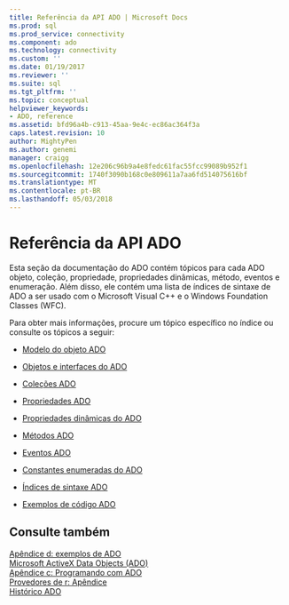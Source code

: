 ```yaml
---
title: Referência da API ADO | Microsoft Docs
ms.prod: sql
ms.prod_service: connectivity
ms.component: ado
ms.technology: connectivity
ms.custom: ''
ms.date: 01/19/2017
ms.reviewer: ''
ms.suite: sql
ms.tgt_pltfrm: ''
ms.topic: conceptual
helpviewer_keywords:
- ADO, reference
ms.assetid: bfd96a4b-c913-45aa-9e4c-ec86ac364f3a
caps.latest.revision: 10
author: MightyPen
ms.author: genemi
manager: craigg
ms.openlocfilehash: 12e206c96b9a4e8fedc61fac55fcc99089b952f1
ms.sourcegitcommit: 1740f3090b168c0e809611a7aa6fd514075616bf
ms.translationtype: MT
ms.contentlocale: pt-BR
ms.lasthandoff: 05/03/2018
---
```

# <a name="ado-api-reference"></a>Referência da API ADO
Esta seção da documentação do ADO contém tópicos para cada ADO objeto, coleção, propriedade, propriedades dinâmicas, método, eventos e enumeração. Além disso, ele contém uma lista de índices de sintaxe de ADO a ser usado com o Microsoft Visual C++ e o Windows Foundation Classes (WFC).  
  
 Para obter mais informações, procure um tópico específico no índice ou consulte os tópicos a seguir:  
  
-   [Modelo do objeto ADO](../../../ado/reference/ado-api/ado-object-model.md)  
  
-   [Objetos e interfaces do ADO](../../../ado/reference/ado-api/ado-objects-and-interfaces.md)  
  
-   [Coleções ADO](../../../ado/reference/ado-api/ado-collections.md)  
  
-   [Propriedades ADO](../../../ado/reference/ado-api/ado-properties.md)  
  
-   [Propriedades dinâmicas do ADO](../../../ado/reference/ado-api/ado-dynamic-properties.md)  
  
-   [Métodos ADO](../../../ado/reference/ado-api/ado-methods.md)  
  
-   [Eventos ADO](../../../ado/reference/ado-api/ado-events.md)  
  
-   [Constantes enumeradas do ADO](../../../ado/reference/ado-api/ado-enumerated-constants.md)  
  
-   [Índices de sintaxe ADO](../../../ado/reference/ado-api/ado-syntax-indexes.md)  
  
-   [Exemplos de código ADO](../../../ado/reference/ado-api/ado-code-examples.md)  
  
## <a name="see-also"></a>Consulte também  
 [Apêndice d: exemplos de ADO](../../../ado/guide/appendixes/appendix-d-ado-samples.md)   
 [Microsoft ActiveX Data Objects (ADO)](../../../ado/microsoft-activex-data-objects-ado.md)   
 [Apêndice c: Programando com ADO](../../../ado/guide/appendixes/appendix-c-programming-with-ado.md)   
 [Provedores de r: Apêndice](../../../ado/guide/appendixes/appendix-a-providers.md)   
 [Histórico ADO](../../../ado/guide/ado-history.md)
